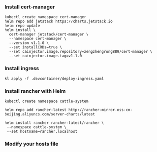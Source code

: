 ### Install cert-manager

```
kubectl create namespace cert-manager
helm repo add jetstack https://charts.jetstack.io
helm repo update
helm install \
  cert-manager jetstack/cert-manager \
  --namespace cert-manager \
  --version v1.1.0 \
  --set installCRDs=true \
  --set cainjector.image.repository=zengzhengrong889/cert-manager \
  --set cainjector.image.tag=v1.1.0
```

### Install ingress

```
kl apply -f .devcontainer/deploy-ingress.yaml
```


### Install rancher with Helm

```
kubectl create namespace cattle-system
```

```
helm repo add rancher-latest http://rancher-mirror.oss-cn-beijing.aliyuncs.com/server-charts/latest
```

```
helm install rancher rancher-latest/rancher \
 --namespace cattle-system \
 --set hostname=rancher.localhost
```

### Modify your hosts file 
